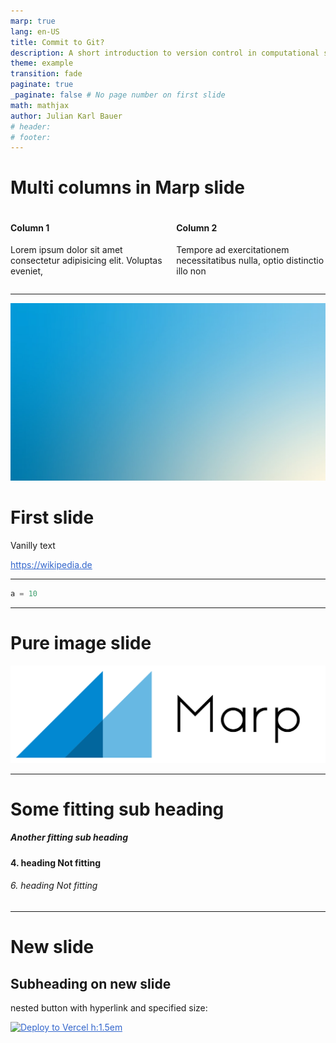 ```yaml
---
marp: true
lang: en-US
title: Commit to Git?
description: A short introduction to version control in computational sciences
theme: example
transition: fade
paginate: true
_paginate: false # No page number on first slide
math: mathjax
author: Julian Karl Bauer
# header:
# footer:
---
```


# Multi columns in Marp slide

<div class="columns">
<div>

#### Column 1

Lorem ipsum dolor sit amet consectetur adipisicing elit. Voluptas eveniet,

</div>
<div>

#### Column 2

Tempore ad exercitationem necessitatibus nulla, optio distinctio illo non

</div>
</div>

---

![bg opacity](./assets/gradient.jpg)

# First slide

Vanilly text

https://wikipedia.de

<style scoped>a { color: #36c; }</style>

<!-- This is presenter note. You can write down notes through HTML comment. -->

---

```python
a = 10
```

---

# Pure image slide

![Marp bg 60%](https://raw.githubusercontent.com/marp-team/marp/master/marp.png)

---

<!-- _backgroundColor: "#123" -->
<!-- _color: "#fff" -->

# <!--fit--> Some fitting sub heading

##### <!--fit--> Another fitting sub heading

#### 4. heading Not fitting

###### 6. heading Not fitting

---

# New slide

## Subheading on new slide

nested button with hyperlink and specified size:

[![Deploy to Vercel h:1.5em](https://vercel.com/button)](https://vercel.com/import/project?template=https://github.com/yhatt/marp-cli-example)
